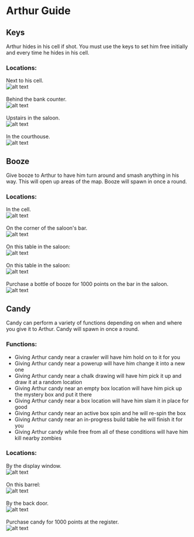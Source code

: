 # Arthur Guide

## Keys
Arthur hides in his cell if shot. You must use the keys to set him free initially and every time he hides in his cell.

### Locations:
Next to his cell.\
![alt text](images/img17.png)\
\
Behind the bank counter.\
![alt text](images/img18.png)\
\
Upstairs in the saloon.\
![alt text](images/img19.png)\
\
In the courthouse.\
![alt text](images/img20.png)

## Booze
Give booze to Arthur to have him turn around and smash anything in his way. This will open up areas of the map. Booze will spawn in once a round.

### Locations:
In the cell.\
![alt text](images/img21.png)\
\
On the corner of the saloon's bar.\
![alt text](images/img22.png)\
\
On this table in the saloon:\
![alt text](images/img23.png)\
\
On this table in the saloon:\
![alt text](images/img24.png)\
\
Purchase a bottle of booze for 1000 points on the bar in the saloon.\
![alt text](images/img25.png)

## Candy
Candy can perform a variety of functions depending on when and where you give it to Arthur. Candy will spawn in once a round.

### Functions:
* Giving Arthur candy near a crawler will have him hold on to it for you
* Giving Arthur candy near a powerup will have him change it into a new one
* Giving Arthur candy near a chalk drawing will have him pick it up and draw it at a random location
* Giving Arthur candy near an empty box location will have him pick up the mystery box and put it there
* Giving Arthur candy near a box location will have him slam it in place for good
* Giving Arthur candy near an active box spin and he will re-spin the box
* Giving Arthur candy near an in-progress build table he will finish it for you
* Giving Arthur candy while free from all of these conditions will have him kill nearby zombies

### Locations:
By the display window.\
![alt text](images/img26.png)\
\
On this barrel:\
![alt text](images/img27.png)\
\
By the back door.\
![alt text](images/img28.png)\
\
Purchase candy for 1000 points at the register.\
![alt text](images/img29.png)

